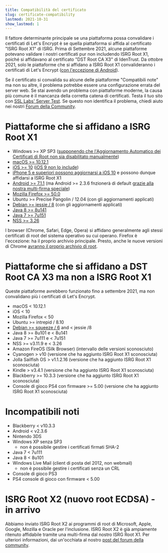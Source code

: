 ```yaml
---
title: Compatibilità del certificato
slug: certificate-compatibility
lastmod: 2021-10-31
show_lastmod: 1
---
```



Il fattore determinante principale se una piattaforma possa convalidare i certificati di Let's Encrypt è se quella piattaforma si affida al certificato "ISRG Root X1" di ISRG. Prima di Settembre 2021, alcune piattaforme potevano validare i nostri certificati pur non includendo ISRG Root X1, poiché si affidavano al certificato "DST Root CA X3" di IdenTrust. Da ottobre 2021, solo le piattaforme che si affidano a ISRG Root X1 convalideranno i certificati di Let's Encrypt ([con l'eccezione di Android](/2020/12/21/extending-android-compatibility.html)).

Se il certificato si convalida su alcune delle piattaforme "Compatibili note" ma non su altre, il problema potrebbe essere una configurazione errata del server web. Se stai avendo un problema con piattaforme moderne, la causa più comune è il mancanza della corretta catena di certificati. Testa il tuo sito con [SSL Labs' Server Test](https://www.ssllabs.com/ssltest/). Se questo non identifica il problema, chiedi aiuto nei nostri [Forum della Community](https://community.letsencrypt.org/).

# Piattaforme che si affidano a ISRG Root X1

* Windows >= XP SP3 ([supponendo che l'Aggiornamento Automatico dei Certificati di Root non sia disabilitato manualmente](https://docs.microsoft.com/en-us/previous-versions/windows/it-pro/windows-server-2008-R2-and-2008/))
* [macOS >= 10.12.1](https://twitter.com/letsencrypt/status/790960929504497665?lang=en)
* [iOS >= 10](https://support.apple.com/en-us/HT207177) ([iOS 9 non lo include](https://support.apple.com/en-us/HT205205))
* [iPhone 5 e superiori possono aggiornarsi a iOS 10](https://en.wikipedia.org/wiki/IPhone_5) e possono dunque affidarsi a ISRG Root X1
* [Android >= 7.1.1](https://android.googlesource.com/platform/system/ca-certificates/+/android-7.1.1_r15) (ma Android >= 2.3.6 fnzionerà di default [grazie alla nostra multi-firma speciale](https://letsencrypt.org/2020/12/21/extending-android-compatibility.html))
* [Mozilla Firefox >= 50.0](https://bugzilla.mozilla.org/show_bug.cgi?id=1204656)
* Ubuntu >= Precise Pangolin / 12.04 (con gli aggiornamenti applicati)
* [Debian >= jessie / 8](https://packages.debian.org/jessie/all/ca-certificates/filelist) (con gli aggiornamenti applicati)
* [Java 8 >= 8u141](https://www.oracle.com/java/technologies/javase/8u141-relnotes.html)
* [Java 7 >= 7u151](https://www.oracle.com/java/technologies/javase/7u151-relnotes.html)
* [NSS >= 3.26](https://developer.mozilla.org/en-US/docs/Mozilla/Projects/NSS/NSS_3.26_release_notes)

I browser (Chrome, Safari, Edge, Opera) si affidano generalmente agli stessi certificati di root del sistema operativo su cui operano. Firefox è l'eccezione: ha il proprio archivio principale. Presto, anche le nuove versioni di Chrome [avranno il proprio archivio di root](https://www.chromium.org/Home/chromium-security/root-ca-policy).

# Piattaforme che si affidano a DST Root CA X3 ma non a ISRG Root X1

Queste piattaforme avrebbero funzionato fino a settembre 2021, ma non convalidano più i certificati di Let's Encrypt.

* macOS < 10.12.1
* iOS < 10
* Mozilla Firefox < 50
* Ubuntu >= intrepid / 8.10
* [Debian >= squeeze / 6](https://twitter.com/TokenScandi/status/600806080684359680) and < jessie /8
* Java 8 >= 8u101 e < 8u141
* Java 7 >= 7u111 e < 7u151
* NSS >= v3.11.9 e < 3.26
* Amazon FireOS (Silk Browser) (intervallo delle versioni sconosciuto)
* Cyanogen > v10 (versione che ha aggiunto ISRG Root X1 sconosciuta)
* Jolla Sailfish OS > v1.1.2.16 (versione che ha aggiunto ISRG Root X1 sconosciuta)
* Kindle > v3.4.1 (versione che ha aggiunto ISRG Root X1 sconosciuta)
* Blackberry >= 10.3.3 (versione che ha aggiunto ISRG Root X1 sconosciuta)
* Console di gioco PS4 con firmware >= 5.00 (versione che ha aggiunto ISRG Root X1 sconosciuta)

# Incompatibili noti

* Blackberry < v10.3.3
* Android < v2.3.6
* Nintendo 3DS
* Windows XP senza SP3
  * non è possibile gestire i certificati firmati SHA-2
* Java 7 < 7u111
* Java 8 < 8u101
* Windows Live Mail (client di posta del 2012, non webmail)
  * non è possibile gestire i certificati senza un CRL
* Console di gioco PS3
* PS4 console di gioco con firmware < 5.00

# ISRG Root X2 (nuovo root ECDSA) - in arrivo

Abbiamo inviato ISRG Root X2 ai programmi di root di Microsoft, Apple, Google, Mozilla e Oracle per l'inclusione. ISRG Root X2 è già ampiamente ritenuto affidabile tramite una multi-firma dal nostro ISRG Root X1. Per ulteriori informazioni, dai un'occhiata al nostro [post del forum della community](https://community.letsencrypt.org/t/isrg-root-x2-submitted-to-root-programs/149385).

